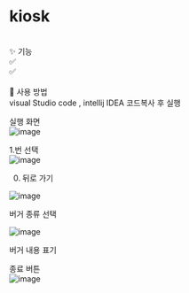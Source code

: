 # kiosk
<br>
✨ 기능 <br>
✅  <br>
✅  <br>
<br>
🚀 사용 방법 <br>
visual Studio code , intellij IDEA 코드복사 후 실행 <br>




실행 화면<br>
![image](https://github.com/user-attachments/assets/1df5293d-749b-45de-91e3-f590ac83f569)<br>

1.번 선택<br>
![image](https://github.com/user-attachments/assets/c50141e3-30e2-411c-8e9b-9584adebd5cc)<br>

0. 뒤로 가기<br>

![image](https://github.com/user-attachments/assets/74d7a39c-b2bc-4bb5-8f65-cab6cedc9fe7)<br>

버거 종류 선택<br>

![image](https://github.com/user-attachments/assets/0c38e64e-bed6-488d-aea7-1089c9ff66fd)<br>

버거 내용 표기 <br>

종료 버튼<br>
![image](https://github.com/user-attachments/assets/ff5c4735-8225-425a-bc1b-c06cdc4781fb)<br>
